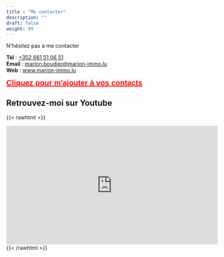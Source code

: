 ```yaml
---
title : "Me contacter"
description: ""
draft: false
weight: 99
---
```


N'hésitez pas à me contacter

**Tél** : <a href="tel:+352%20661%2051%2006%2051">+352 661 51 06 51</a>  
**Email** : <a href="mailto:marion.boudier@marion-immo.lu" alt="Email">marion.boudier@marion-immo.lu</a>   
**Web** : <a href="http://www.marion-immo.lu" >www.marion-immo.lu</a>   
   
   

<a href="/vcard/marion-boudier-remax.vcf" alt="VCard" style="font-family: 'Source Sans Pro', sans-serif;font-size:20px; font-weight:700; color:red;line-height:1.1; text-align: center;">Cliquez pour m'ajouter à vos contacts</a>


## Retrouvez-moi sur Youtube

{{< rawhtml >}}
<div class="youtubevideowrap">
    <div class="video-container">
    <iframe width="560" height="315" src="https://www.youtube.com/embed/Y4GGS9TNRoI" frameborder="0" allow="accelerometer; autoplay; encrypted-media; gyroscope; picture-in-picture" allowfullscreen></iframe>
    </div>
</div>
{{< /rawhtml >}}

